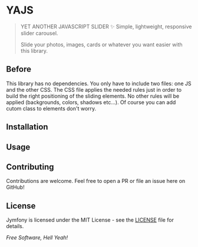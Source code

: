 # YAJS

>YET ANOTHER JAVASCRIPT SLIDER ✨ Simple, lightweight, responsive slider carousel.
>
>Slide your photos, images, cards or whatever you want easier with this library.


## Before
This library has no dependencies.
You only have to include two files: one JS and the other CSS. 
The CSS file applies the needed rules just in order to build the right positioning of the sliding elements.
No other rules will be applied (backgrounds, colors, shadows etc...).
Of course you can add cutom class to elements don't worry.


## Installation


## Usage


## Contributing
Contributions are welcome. Feel free to open a PR or file an issue here on GitHub!


## License
Jymfony is licensed under the MIT License - see the [LICENSE](https://github.com/stefano-rainieri/yajs/blob/master/LICENSE) file for details.


*Free Software, Hell Yeah!*
